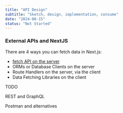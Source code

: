 ```yaml
---
title: "API Design"
subtitle: "Sketch, design, implementation, consume"
date: "2024-08-15"
status: "Not Started"
---
```


### External APIs and NextJS

There are 4 ways you can fetch data in Next.js:

- [fetch API on the server](https://nextjs.org/docs/app/building-your-application/data-fetching/fetching#fetch-api)
- ORMs or Database Clients on the server
- Route Handlers on the server, via the client
- Data Fetching Libraries on the client

TODO

REST and GraphQL

Postman and alternatives
